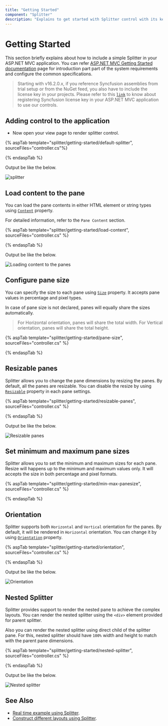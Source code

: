 ```yaml
---
title: "Getting Started"
component: "Splitter"
description: "Explains to get started with Splitter control with its key features such as resizable,validation and nested splitter, etc."
---
```


# Getting Started

 This section briefly explains about how to include a simple Splitter in your ASP.NET MVC application. You can refer [ASP.NET MVC Getting Started documentation](../getting-started) page for introduction part part of the system requirements and configure the common specifications.

> Starting with v16.2.0.x, if you reference Syncfusion assemblies from trial setup or from the NuGet feed,
you also have to include the license key in your projects.
Please refer to this [`link`](https://help.syncfusion.com/common/essential-studio/licensing/license-key) to know about registering Syncfusion license key in your ASP.NET MVC application to use our controls.

## Adding control to the application

* Now open your view page to render splitter control.

{% aspTab  template="splitter/getting-started/default-splitter", sourceFiles="controller.cs"%}

{% endaspTab %}

Output be like the below.

![splitter](./images/default.png)

## Load content to the pane

You can load the pane contents in either HTML element or string types using [`Content`](https://help.syncfusion.com/cr/aspnetcore-js2/Syncfusion.EJ2.Layouts.Splitter.html#Syncfusion_EJ2_Layouts_Splitter_PaneSettings) property.

For detailed information, refer to the `Pane Content` section.

{% aspTab template="splitter/getting-started/load-content", sourceFiles="controller.cs" %}

{% endaspTab %}

Output be like the below.

![Loading content to the panes](./images/content.png)

## Configure pane size

You can specify the size to each pane using [`Size`](https://help.syncfusion.com/cr/aspnetcore-js2/Syncfusion.EJ2.Layouts.Splitter.html#Syncfusion_EJ2_Layouts_Splitter_PaneSettings) property. It accepts pane values in percentage and pixel types.

In case of pane size is not declared, panes will equally share the sizes automatically.

  > For Horizontal orientation, panes will share the total width.
  > For Vertical orientation, panes will share the total height.

{% aspTab template="splitter/getting-started/pane-size", sourceFiles="controller.cs" %}

{% endaspTab %}

## Resizable panes

Splitter allows you to change the pane dimensions by resizing the panes. By default, all the panes are resizable. You can disable the resize by using [`Resizable`](https://help.syncfusion.com/cr/aspnetcore-js2/Syncfusion.EJ2.Layouts.Splitter.html#Syncfusion_EJ2_Layouts_Splitter_PaneSettings) property in each pane settings.

{% aspTab template="splitter/getting-started/resizable-panes", sourceFiles="controller.cs" %}

{% endaspTab %}

Output be like the below.

![Resizable panes](./images/resizable.png)

## Set minimum and maximum pane sizes

Splitter allows you to set the minimum and maximum sizes for each pane. Resize will happens up to the minimum and maximum values only. It will accepts the size in both percentage and pixel formats.

{% aspTab template="splitter/getting-started/min-max-panesize", sourceFiles="controller.cs" %}

{% endaspTab %}

## Orientation

Splitter supports both `Horizontal` and `Vertical` orientation for the panes. By default, it will be rendered in `Horizontal` orientation. You can change it by using [`Orientation`](https://help.syncfusion.com/cr/aspnetmvc-js2/Syncfusion.EJ2.Layouts.Orientation.html) property.

{% aspTab template="splitter/getting-started/orientation", sourceFiles="controller.cs" %}

{% endaspTab %}

Output be like the below.

![Orientation](./images/orientation.png)

## Nested Splitter

Splitter provides support to render the nested pane to achieve the complex layouts. You can render the nested splitter using the `<div>` element provided for parent splitter.

Also you can render the nested splitter using direct child of the splitter pane. For this, nested splitter should have `100%` width and height to match with the parent pane dimensions.

{% aspTab template="splitter/getting-started/nested-splitter", sourceFiles="controller.cs" %}

{% endaspTab %}

Output be like the below.

![Nested splitter](./images/nested-splitter.png)

## See Also

* [Real time example using Splitter](https://ej2.syncfusion.com/aspnetmvc/Splitter/OutlookStyleLayout#/bootstrap5).
* [Construct different layouts using Splitter](./different-layouts).